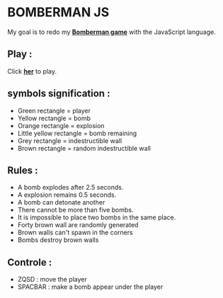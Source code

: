 
# BOMBERMAN JS

My goal is to redo my __[Bomberman game](https://github.com/ValentinVacher/BOMBERMAN.git)__ with the JavaScript language.
## Play :

Click __[her](https://valentinvacher.github.io/BOMBERMAN-JS/)__ to play.
## symbols signification :

- Green rectangle = player
- Yellow rectangle = bomb
- Orange rectangle = explosion
- Little yellow rectangle = bomb remaining
- Grey rectangle = indestructible wall
- Brown rectangle = random indestructible wall
## Rules :

- A bomb explodes after 2.5 seconds.
- A explosion remains 0.5 seconds.
- A bomb can detonate another
- There cannot be more than five bombs.
- It is impossible to place two bombs in the same place.
- Forty brown wall are randomly generated
- Brown walls can't spawn in the corners
- Bombs destroy brown walls
## Controle :

- ZQSD : move the player
- SPACBAR : make a bomb appear under the player